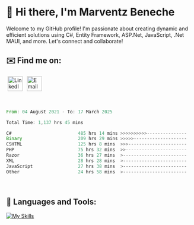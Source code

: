 # 👋 Hi there, I'm Marventz Beneche

Welcome to my GitHub profile! I'm passionate about creating dynamic and efficient solutions using C#, Entity Framework, ASP.Net, JavaScript, .Net MAUI, and more. Let's connect and collaborate!

## ✉️ Find me on:
 <a href="https://linkedin.com/in/benechem" target="_blank" rel="noopener noreferrer"> <img src="https://icons.iconarchive.com/icons/limav/flat-gradient-social/512/Linkedin-icon.png" alt="LinkedIn" height="40" style="vertical-align:top; margin:4px"></a>
 <a href="mailto:info@benechem.co"> <img src="https://icons.iconarchive.com/icons/dtafalonso/android-lollipop/512/Gmail-icon.png" alt="Email" height="40" style="vertical-align:top; margin:4px"></a>
</p>

<br/>
<!--START_SECTION:waka-->

```rust
From: 04 August 2021 - To: 17 March 2025

Total Time: 1,137 hrs 45 mins

C#                         485 hrs 14 mins >>>>>>>>>>---------------   41.73 %
Binary                     209 hrs 29 mins >>>>>--------------------   18.02 %
CSHTML                     125 hrs 8 mins  >>>----------------------   10.76 %
PHP                        75 hrs 32 mins  >>-----------------------   06.50 %
Razor                      36 hrs 27 mins  >------------------------   03.14 %
XML                        28 hrs 28 mins  >------------------------   02.45 %
JavaScript                 27 hrs 38 mins  >------------------------   02.38 %
Other                      24 hrs 58 mins  >------------------------   02.15 %
```

<!--END_SECTION:waka-->
<br />

## 🧰 Languages and Tools:

[![My Skills](https://skillicons.dev/icons?i=js,html,css,cs,java,php,mysql,dotnet,bootstrap,visualstudio,vscode,androidstudio,azure,xd,wordpress,raspberrypi)](https://skillicons.dev)
<br />


